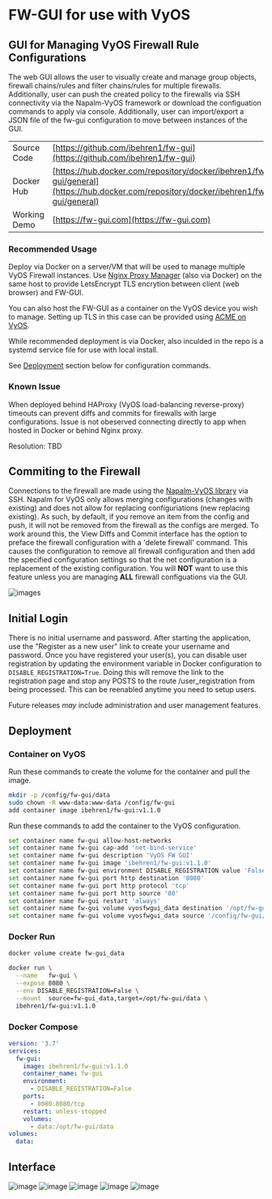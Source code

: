 # FW-GUI for use with VyOS

## GUI for Managing VyOS Firewall Rule Configurations

The web GUI allows the user to visually create and manage group objects, firewall chains/rules and filter chains/rules for multiple firewalls. Additionally, user can push the created policy to the firewalls via SSH connectivity via the Napalm-VyOS framework or download the configuation commands to apply via console. Additionally, user can import/export a JSON file of the fw-gui configuration to move between instances of the GUI.

| | |
| - | - |
| Source Code | [https://github.com/ibehren1/fw-gui](https://github.com/ibehren1/fw-gui)  |
| Docker Hub | [https://hub.docker.com/repository/docker/ibehren1/fw-gui/general](https://hub.docker.com/repository/docker/ibehren1/fw-gui/general)  |
| Working Demo | [https://fw-gui.com](https://fw-gui.com)|

### Recommended Usage

Deploy via Docker on a server/VM that will be used to manage multiple VyOS Firewall instances.  Use [Nginx Proxy Manager](https://nginxproxymanager.com/) (also via Docker) on the same host to provide LetsEncrypt TLS encrytion between client (web browser) and FW-GUI.

You can also host the FW-GUI as a container on the VyOS device you wish to manage.  Setting up TLS in this case can be provided using [ACME on VyOS](https://docs.vyos.io/en/sagitta/configuration/pki/index.html#acme).

While recommended deployment is via Docker, also inculded in the repo is a systemd service file for use with local install.  

See [Deployment](#deployment) section below for configuration commands.

### Known Issue

When deployed behind HAProxy (VyOS load-balancing reverse-proxy) timeouts can prevent diffs and commits for firewalls with large configurations.  Issue is not obeserved connecting directly to app when hosted in Docker or behind Nginx proxy.

Resolution: TBD

## Commiting to the Firewall

Connections to the firewall are made using the [Napalm-VyOS library](https://github.com/napalm-automation-community/napalm-vyos) via SSH.  Napalm for VyOS only allows merging configurations (changes with existing) and does not allow for replacing configuriations (new replacing existing).  As such, by default, if you remove an item from the config and push, it will not be removed from the firewall as the configs are merged.  To work around this, the View Diffs and Commit interface has the option to preface the firewall configuration with a 'delete firewall' command.  This causes the configuration to remove all firewall configuration and then add the specified configuration settings so that the net configuration is a replacement of the existing configuration.  You will __NOT__ want to use this feature unless you are managing __ALL__ firewall configuations via the GUI.

![images](./images/commit.png)

## Initial Login

There is no initial username and password.  After starting the application, use the "Register as a new user" link to create your username and password.  Once you have registered your user(s), you can disable user registration by updating the environment variable in Docker configuration to `DISABLE_REGISTRATION=True`. Doing this will remove the link to the registration page and stop any POSTS to the route /user_registration from being processed.  This can be reenabled anytime you need to setup users.

Future releases *may* include administration and user management features.

## Deployment

### Container on VyOS

Run these commands to create the volume for the container and pull the image.

```bash
mkdir -p /config/fw-gui/data
sudo chown -R www-data:www-data /config/fw-gui
add container image ibehren1/fw-gui:v1.1.0
```

Run these commands to add the container to the VyOS configuration.

```bash
set container name fw-gui allow-host-networks
set container name fw-gui cap-add 'net-bind-service'
set container name fw-gui description 'VyOS FW GUI'
set container name fw-gui image 'ibehren1/fw-gui:v1.1.0'
set container name fw-gui environment DISABLE_REGISTRATION value 'False'
set container name fw-gui port http destination '8080'
set container name fw-gui port http protocol 'tcp'
set container name fw-gui port http source '80'
set container name fw-gui restart 'always'
set container name fw-gui volume vyosfwgui_data destination '/opt/fw-gui/data'
set container name fw-gui volume vyosfwgui_data source '/config/fw-gui/data'
```

### Docker Run

```bash
docker volume create fw-gui_data

docker run \
  --name   fw-gui \
  --expose 8080 \
  --env DISABLE_REGISTRATION=False \
  --mount  source=fw-gui_data,target=/opt/fw-gui/data \
  ibehren1/fw-gui:v1.1.0
```

### Docker Compose

```yaml
version: '3.7'
services:
  fw-gui:
    image: ibehren1/fw-gui:v1.1.0
    container_name: fw-gui
    environment:
      - DISABLE_REGISTRATION=False
    ports:
      - 8080:8080/tcp
    restart: unless-stopped
    volumes:
      - data:/opt/fw-gui/data
volumes:
  data:
```

## Interface

![image](./images/fw-gui_interface_1.png)
![image](./images/fw-gui_interface_2.png)
![image](./images/fw-gui_interface_3.png)
![image](./images/fw-gui_interface_4.png)
![image](./images/fw-gui_interface_5.png)
